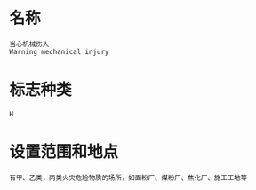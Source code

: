 # 名称
    当心机械伤人
    Warning mechanical injury

# 标志种类
    H

# 设置范围和地点
    有甲、乙类，丙类火灾危险物质的场所，如面粉厂、煤粉厂、焦化厂、施工工地等
